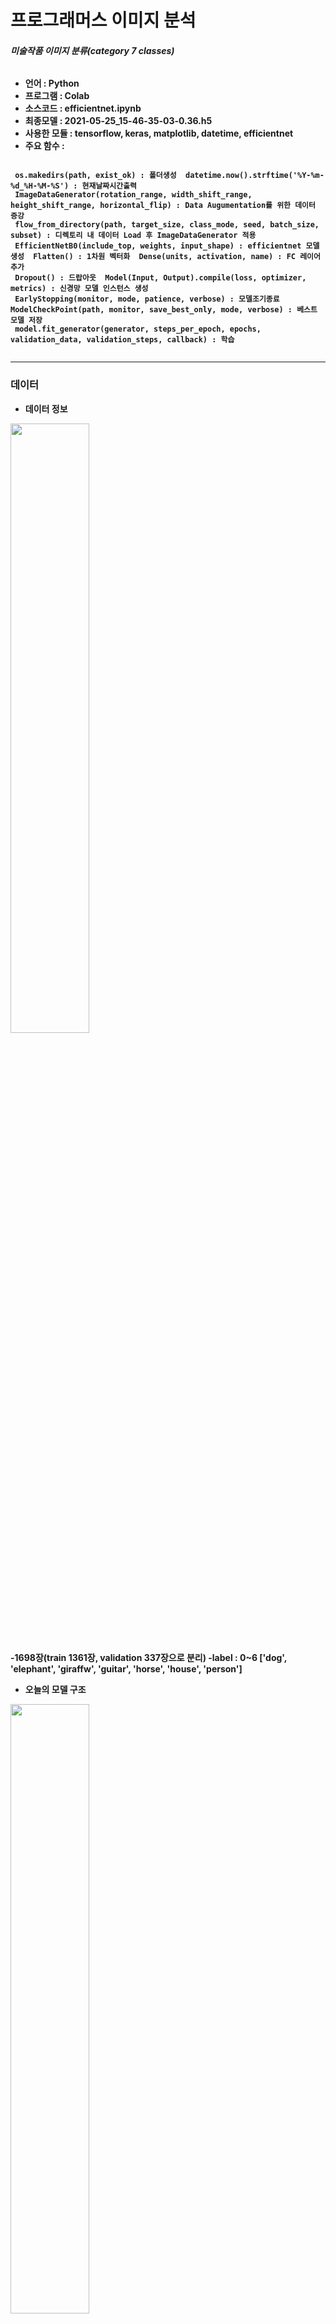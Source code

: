 # 프로그래머스 이미지 분석
###### <strong> 미술작품 이미지 분류(category 7 classes)

* 언어 : Python
* 프로그램 : Colab
* 소스코드 : efficientnet.ipynb
* 최종모델 : 2021-05-25_15-46-35-03-0.36.h5
* 사용한 모듈 : tensorflow, keras, matplotlib, datetime, efficientnet
* 주요 함수 :

```

 os.makedirs(path, exist_ok) : 폴더생성  datetime.now().strftime('%Y-%m-%d_%H-%M-%S') : 현재날짜시간출력
 ImageDataGenerator(rotation_range, width_shift_range, height_shift_range, horizontal_flip) : Data Augumentation를 위한 데이터 증강
 flow_from_directory(path, target_size, class_mode, seed, batch_size, subset) : 디렉토리 내 데이터 Load 후 ImageDataGenerator 적용
 EfficientNetB0(include_top, weights, input_shape) : efficientnet 모델 생성  Flatten() : 1차원 벡터화  Dense(units, activation, name) : FC 레이어 추가
 Dropout() : 드랍아웃  Model(Input, Output).compile(loss, optimizer, metrics) : 신경망 모델 인스턴스 생성
 EarlyStopping(monitor, mode, patience, verbose) : 모델조기종료  ModelCheckPoint(path, monitor, save_best_only, mode, verbose) : 베스트 모델 저장
 model.fit_generator(generator, steps_per_epoch, epochs, validation_data, validation_steps, callback) : 학습
 
 ```
 

----------------------------------------

### 데이터

* 데이터 정보

<img src = "https://user-images.githubusercontent.com/72690336/119535194-b7ce7c80-bdc2-11eb-8187-d270bb76082d.png" width="50%" height="50%">

-1698장(train 1361장, validation 337장으로 분리)
-label : 0~6 ['dog', 'elephant', 'giraffw', 'guitar', 'horse', 'house', 'person']

* 오늘의 모델 구조

<img src = "https://user-images.githubusercontent.com/72690336/119537719-4e9c3880-bdc5-11eb-9682-dc309266afe5.png" width="50%" height="50%">

  * Baseline으로 MNesNet 구조를 따른다.
  * 다른 구조에 비해 적은 수의 파라미터
  * 현재 이미지 분류 알고리즘 중 가장 좋은 성능을 보이는 모델

----------------------------------------

### CNN - EfficientNet

* 모델 성능
  * train : loss: 0.6839 - accuracy: 0.7820
  * validation : val_loss: 0.3589 - val_accuracy: 0.9139

-epochs의 진행에 따라 loss값을 기준으로 5회이상 향상되지 않으면 모델 조기종료 -> 8회차 종료 -> 3회차 best 모델 선정(2021-05-25_15-46-35-03-0.36.h5)
-validation의 loss와 accuracy가 성능이 더 높다. 과적합 문제는 없는 것으로 보임

* 학습 모델 그래프

<img src = "https://user-images.githubusercontent.com/72690336/119537252-d0d82d00-bdc4-11eb-982e-ddf20e5615e0.png" width="40%" height="40%">  <img src = "https://user-images.githubusercontent.com/72690336/119537335-e4839380-bdc4-11eb-96ae-f80461112d0b.png" width="40%" height="40%">

-epochs가 3을 넘어가는 순간부터 validation 그래프 역행 -> 계속 학습 진행 시 overfitting 발생 -> 조기종료


---------------------------------------------


### 개선할 점

* train 셋의 성능이 너무 낮은 단계에서 EarlyStopping 작용 -> ImageGenerator 옵션 일부 제거(일반화 축소)
* 흑백으로 변환했을 때 가시적으로 더 구분이 잘 되었다. 실제 분석에 적용 후 모델 비교
* 이미지 샤프닝 처리를 통해 그림의 특징을 더 강조한 후 분석 실시 -> 모델 향상에 도움이 되는지 비교
* 다른 알고리즘 사용 후 모델비교
* cross-validation을 통해 성능을 높일 수 있을까?
